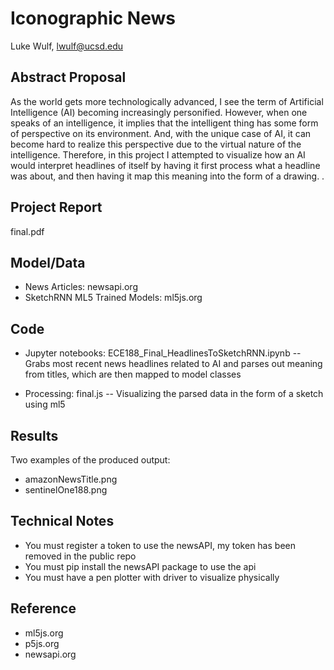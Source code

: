 # Iconographic News

Luke Wulf, lwulf@ucsd.edu

## Abstract Proposal

  As the world gets more technologically advanced, I see the term of Artificial Intelligence (AI) becoming increasingly personified.  However, when one speaks of an intelligence, it implies that the intelligent thing has some form of perspective on its environment.  And, with the unique case of AI, it can become hard to realize this perspective due to the virtual nature of the intelligence.  Therefore, in this project I attempted to visualize how an AI would interpret headlines of itself by having it first process what a headline was about, and then having it map this meaning into the form of a drawing.
.

## Project Report

final.pdf

## Model/Data

- News Articles: newsapi.org
- SketchRNN ML5 Trained Models: ml5js.org

## Code

- Jupyter notebooks: ECE188_Final_HeadlinesToSketchRNN.ipynb
-- Grabs most recent news headlines related to AI and parses out meaning from titles, which are then mapped to model classes

- Processing: final.js
-- Visualizing the parsed data in the form of a sketch using ml5

## Results

Two examples of the produced output:
- amazonNewsTitle.png
- sentinelOne188.png


## Technical Notes

- You must register a token to use the newsAPI, my token has been removed in the public repo
- You must pip install the newsAPI package to use the api
- You must have a pen plotter with driver to visualize physically

## Reference

- ml5js.org
- p5js.org
- newsapi.org
